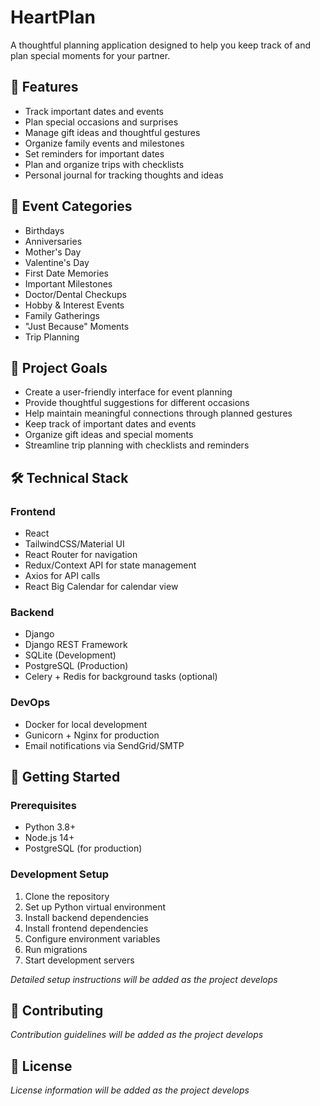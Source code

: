 # HeartPlan

A thoughtful planning application designed to help you keep track of and plan special moments for your partner.

## 🌟 Features

- Track important dates and events
- Plan special occasions and surprises
- Manage gift ideas and thoughtful gestures
- Organize family events and milestones
- Set reminders for important dates
- Plan and organize trips with checklists
- Personal journal for tracking thoughts and ideas

## 📅 Event Categories

- Birthdays
- Anniversaries
- Mother's Day
- Valentine's Day
- First Date Memories
- Important Milestones
- Doctor/Dental Checkups
- Hobby & Interest Events
- Family Gatherings
- "Just Because" Moments
- Trip Planning

## 🎯 Project Goals

- Create a user-friendly interface for event planning
- Provide thoughtful suggestions for different occasions
- Help maintain meaningful connections through planned gestures
- Keep track of important dates and events
- Organize gift ideas and special moments
- Streamline trip planning with checklists and reminders

## 🛠️ Technical Stack

### Frontend
- React
- TailwindCSS/Material UI
- React Router for navigation
- Redux/Context API for state management
- Axios for API calls
- React Big Calendar for calendar view

### Backend
- Django
- Django REST Framework
- SQLite (Development)
- PostgreSQL (Production)
- Celery + Redis for background tasks (optional)

### DevOps
- Docker for local development
- Gunicorn + Nginx for production
- Email notifications via SendGrid/SMTP

## 📝 Getting Started

### Prerequisites
- Python 3.8+
- Node.js 14+
- PostgreSQL (for production)

### Development Setup
1. Clone the repository
2. Set up Python virtual environment
3. Install backend dependencies
4. Install frontend dependencies
5. Configure environment variables
6. Run migrations
7. Start development servers

*Detailed setup instructions will be added as the project develops*

## 🤝 Contributing

*Contribution guidelines will be added as the project develops*

## 📄 License

*License information will be added as the project develops*
